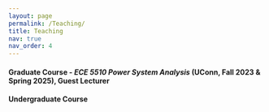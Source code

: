 ```yaml
---
layout: page
permalink: /Teaching/
title: Teaching
nav: true
nav_order: 4
---
```


#### Graduate Course - *ECE 5510 Power System Analysis* (UConn, Fall 2023 & Spring 2025), Guest Lecturer 
#### Undergraduate Course


